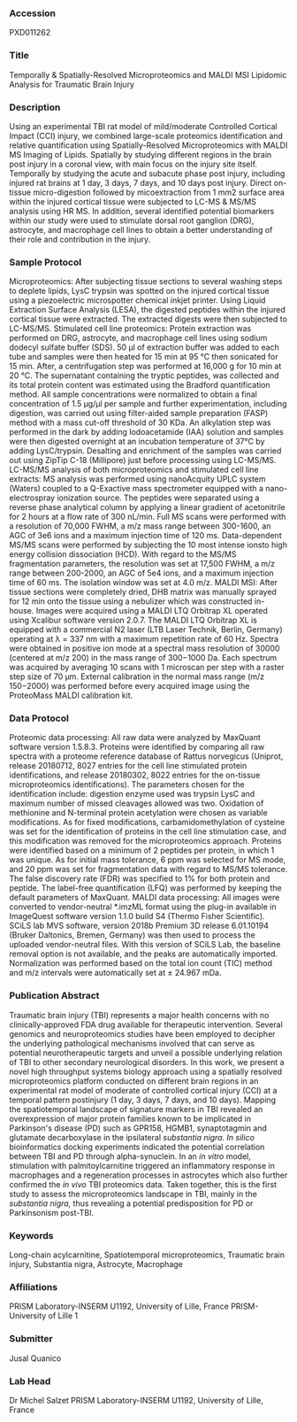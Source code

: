 ### Accession
PXD011262

### Title
Temporally  &  Spatially-Resolved  Microproteomics  and  MALDI  MSI  Lipidomic  Analysis  for  Traumatic  Brain  Injury

### Description
Using  an  experimental  TBI  rat  model  of  mild/moderate  Controlled  Cortical  Impact (CCI)  injury,  we  combined  large-scale  proteomics  identification  and  relative  quantification  using  Spatially-Resolved  Microproteomics  with  MALDI  MS  Imaging  of  Lipids.  Spatially  by  studying  different  regions  in  the  brain  post  injury  in  a  coronal  view,  with  main  focus  on  the  injury  site  itself.  Temporally  by  studying  the  acute  and  subacute  phase  post  injury,  including  injured  rat  brains  at  1  day,  3  days,  7  days,  and  10  days  post  injury.  Direct  on-tissue  micro-digestion  followed  by  micoextraction  from  1  mm2  surface  area  within  the  injured  cortical  tissue  were  subjected  to  LC-MS  &  MS/MS  analysis  using HR  MS.  In  addition,  several  identified  potential  biomarkers  within  our  study  were  used  to  stimulate  dorsal root ganglion (DRG),  astrocyte,  and  macrophage  cell  lines  to  obtain  a  better  understanding  of  their  role  and  contribution  in  the  injury.

### Sample Protocol
Microproteomics: After subjecting tissue sections to several washing steps to deplete lipids, LysC trypsin was spotted on the injured cortical tissue using a piezoelectric microspotter chemical inkjet printer. Using Liquid Extraction Surface Analysis (LESA), the digested peptides within the injured cortical tissue were extracted. The extracted digests were then subjected to LC-MS/MS.   Stimulated cell line proteomics: Protein extraction was performed on DRG, astrocyte, and macrophage cell lines using sodium dodecyl sulfate buffer (SDS). 50 µl of extraction buffer was added to each tube and samples were then heated for 15 min at 95 °C then sonicated for 15 min. After, a centrifugation step was performed at 16,000 g for 10 min at 20 °C. The supernatant containing the tryptic peptides, was collected and its total protein content was estimated using the Bradford quantification method. All sample concentrations were normalized to obtain a final concentration of 1.5 µg/µl per sample and further experimentation, including digestion, was carried out using filter-aided sample preparation (FASP) method with a mass cut-off threshold of 30 KDa. An alkylation step was performed in the dark by adding Iodoacetamide (IAA) solution and samples were then digested overnight at an incubation temperature of 37°C by adding LysC/trypsin. Desalting and enrichment of the samples was carried out using ZipTip C-18 (Millipore) just before processing using LC-MS/MS.   LC-MS/MS analysis of both microproteomics and stimulated cell line extracts: MS analysis was performed using nanoAcquity UPLC system (Waters) coupled to a Q-Exactive mass spectrometer equipped with a nano-electrospray ionization source. The peptides were separated using a reverse phase analytical column by applying a linear gradient of acetonitrile for 2 hours at a flow rate of 300 nL/min. Full MS scans were performed with a resolution of 70,000 FWHM, a m/z mass range between 300-1600, an AGC of 3e6 ions and a maximum injection time of 120 ms. Data-dependent MS/MS scans were performed by subjecting the 10 most intense ionsto high energy collision dissociation (HCD). With regard to the MS/MS fragmentation parameters, the resolution was set at 17,500 FWHM, a m/z range between 200-2000, an AGC of 5e4 ions, and a maximum injection time of 60 ms. The isolation window was set at 4.0 m/z.   MALDI MSI: After tissue sections were completely dried, DHB matrix was manually sprayed for 12 min onto the tissue using a nebulizer which was constructed in-house. Images were acquired using a MALDI LTQ Orbitrap XL operated using Xcalibur software version 2.0.7. The MALDI LTQ Orbitrap XL is equipped with a commercial N2 laser (LTB Laser Technik, Berlin, Germany) operating at λ = 337 nm with a maximum repetition rate of 60 Hz. Spectra were obtained in positive ion mode at a spectral mass resolution of 30000 (centered at m/z 200) in the mass range of 300−1000 Da. Each spectrum was acquired by averaging 10 scans with 1 microscan per step with a raster step size of 70 μm. External calibration in the normal mass range (m/z 150−2000) was performed before every acquired image using the ProteoMass MALDI calibration kit.

### Data Protocol
Proteomic data processing: All raw data were analyzed by MaxQuant software version 1.5.8.3. Proteins were identified by comparing all raw spectra with a proteome reference database of Rattus norvegicus (Uniprot, release 20180712, 8027 entries for the cell line stimulated protein identifications, and release 20180302, 8022 entries for the on-tissue microproteomics identifications). The parameters chosen for the identification include: digestion enzyme used was trypsin LysC and maximum number of missed cleavages allowed was two. Oxidation of methionine and N-terminal protein acetylation were chosen as variable modifications. As for fixed modifications, carbamidomethylation of cysteine was set for the identification of proteins in the cell line stimulation case, and this modification was removed for the microproteomics approach. Proteins were identified based on a minimum of 2 peptides per protein, in which 1 was unique. As for initial mass tolerance, 6 ppm was selected for MS mode, and 20 ppm was set for fragmentation data with regard to MS/MS tolerance. The false discovery rate (FDR) was specified to 1% for both protein and peptide. The label-free quantification (LFQ) was performed by keeping the default parameters of MaxQuant.    MALDI data processing: All images were converted to vendor-neutral *.imzML format using the plug-in available in ImageQuest software version 1.1.0 build S4 (Thermo Fisher Scientific). SCiLS lab MVS software, version 2018b Premium 3D release 6.01.10194 (Bruker Daltonics, Bremen, Germany) was then used to process the uploaded vendor-neutral files. With this version of SCiLS Lab, the baseline removal option is not available, and the peaks are automatically imported. Normalization was performed based on the total ion count (TIC) method and m/z intervals were automatically set at ± 24.967 mDa.

### Publication Abstract
Traumatic brain injury (TBI) represents a major health concerns with no clinically-approved FDA drug available for therapeutic intervention. Several genomics and neuroproteomics studies have been employed to decipher the underlying pathological mechanisms involved that can serve as potential neurotherapeutic targets and unveil a possible underlying relation of TBI to other secondary neurological disorders. In this work, we present a novel high throughput systems biology approach using a spatially resolved microproteomics platform conducted on different brain regions in an experimental rat model of moderate of controlled cortical injury (CCI) at a temporal pattern postinjury (1 day, 3 days, 7 days, and 10 days). Mapping the spatiotemporal landscape of signature markers in TBI revealed an overexpression of major protein families known to be implicated in Parkinson's disease (PD) such as GPR158, HGMB1, synaptotagmin and glutamate decarboxylase in the ipsilateral <i>substantia nigra. In silico</i> bioinformatics docking experiments indicated the potential correlation between TBI and PD through alpha-synuclein. In an <i>in vitro</i> model, stimulation with palmitoylcarnitine triggered an inflammatory response in macrophages and a regeneration processes in astrocytes which also further confirmed the <i>in vivo</i> TBI proteomics data. Taken together, this is the first study to assess the microproteomics landscape in TBI, mainly in the <i>substantia nigra,</i> thus revealing a potential predisposition for PD or Parkinsonism post-TBI.

### Keywords
Long-chain acylcarnitine, Spatiotemporal microproteomics, Traumatic brain injury, Substantia nigra, Astrocyte, Macrophage

### Affiliations
PRISM Laboratory-INSERM U1192, University of Lille, France
PRISM- University of Lille 1

### Submitter
Jusal Quanico

### Lab Head
Dr Michel Salzet
PRISM Laboratory-INSERM U1192, University of Lille, France


